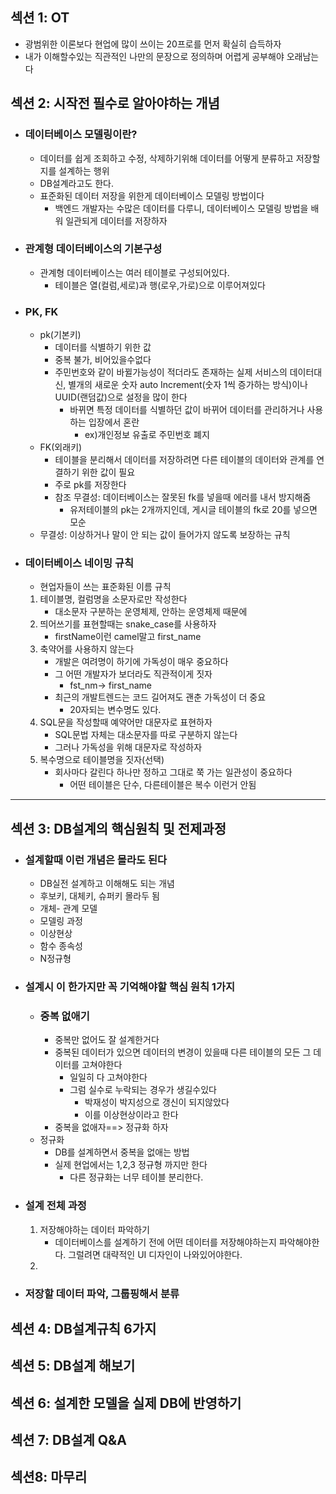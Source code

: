## 섹션 1: OT
- 광범위한 이론보다 현업에 많이 쓰이는 20프로를 먼저 확실히 습득하자
- 내가 이해할수있는 직관적인 나만의 문장으로 정의하며 어렵게 공부해야 오래남는다


## 섹션 2: 시작전 필수로 알아야하는 개념

- ### 데이터베이스 모델링이란?
	- 데이터를 쉽게 조회하고 수정, 삭제하기위해 데이터를 어떻게 분류하고 저장할지를 설계하는 행위
	- DB설계라고도 한다.
	- 표준화된 데이터 저장을 위한게 데이터베이스 모델링 방법이다
		- 백엔드 개발자는 수많은 데이터를 다루니, 데이터베이스 모델링 방법을 배워 일관되게 데이터를 저장하자
- ### 관계형 데이터베이스의 기본구성
	- 관계형 데이터베이스는 여러 테이블로 구성되어있다.
		- 테이블은 열(컬럼,세로)과 행(로우,가로)으로 이루어져있다
- ### PK, FK
	- pk(기본키)
		- 데이터를 식별하기 위한 값
		- 중복 불가, 비어있을수없다
		- 주민번호와 같이 바뀔가능성이 적더라도 존재하는 실제 서비스의 데이터대신, 별개의 새로운 숫자 auto Increment(숫자 1씩 증가하는 방식)이나 UUID(랜덤값)으로 설정을 많이 한다
			- 바뀌면 특정 데이터를 식별하던 값이 바뀌어 데이터를 관리하거나 사용하는 입장에서 혼란
				- ex)개인정보 유출로 주민번호 폐지
	- FK(외래키)
		- 테이블을 분리해서 데이터를 저장하려면 다른 테이블의 데이터와 관계를 연결하기 위한 값이 필요
		- 주로 pk를 저장한다
		- 참조 무결성: 데이터베이스는 잘못된 fk를 넣을때 에러를 내서 방지해줌
			- 유저테이블의 pk는 2개까지인데, 게시글 테이블의 fk로 20를 넣으면 모순
	- 무결성: 이상하거나 말이 안 되는 값이 들어가지 않도록 보장하는 규칙
- ### 데이터베이스 네이밍 규칙
	- 현업자들이 쓰는 표준화된 이름 규칙
	1. 테이블명, 컬럼명을 소문자로만 작성한다
		- 대소문자 구분하는 운영체제, 안하는 운영체제 때문에
	2. 띄어쓰기를 표현할때는 snake_case를 사용하자
		- firstName이런 camel말고 first_name
	3. 축약어를 사용하지 않는다
		- 개발은 여려명이 하기에 가독성이 매우 중요하다
		- 그 어떤 개발자가 보더라도 직관적이게 짓자
			- fst_nm-> first_name
		- 최근의 개발트렌드는 코드 길어져도 괜춘 가독성이 더 중요
			- 20자되는 변수명도 있다.
	4. SQL문을 작성할때 예약어만 대문자로 표현하자
		- SQL문법 자체는 대소문자를 따로 구분하지 않는다
		- 그러나 가독성을 위해 대문자로 작성하자
	5. 복수명으로 테이블명을 짓자(선택)
		- 회사마다 갈린다 하나만 정하고 그대로 쭉 가는 일관성이 중요하다
			- 어떤 테이블은 단수, 다른테이블은 복수 이런거 안됨

---
## 섹션 3: DB설계의 핵심원칙 및 전제과정

- ### 설계할때 이런 개념은 몰라도 된다
	- DB실전 설계하고 이해해도 되는 개념
	- 후보키, 대체키, 슈퍼키 몰라두 됨
	- 개체- 관계 모델
	- 모델링 과정
	- 이상현상
	- 함수 종속성
	- N정규형
- ### 설계시 이 한가지만 꼭 기억해야할 핵심 원칙 1가지
	- ### 중복 없애기
		- 중복만 없어도 잘 설계한거다
		- 중복된 데이터가 있으면 데이터의 변경이 있을때 다른 테이블의 모든 그 데이터를 고쳐야한다
			- 일일히 다 고쳐야한다
			- 그럼 실수로 누락되는 경우가 생길수있다
				- 박재성이 박지성으로 갱신이 되지않았다
				- 이를 이상현상이라고 한다
		- 중복을 없애자==> 정규화 하자
	- 정규화
		- DB를 설계하면서 중복을 없애는 방법
		- 실제 현업에서는 1,2,3 정규형 까지만 한다
			- 다른 정규화는 너무 테이블 분리한다.
- ### 설계 전체 과정
	1. 저장해야하는 데이터 파악하기
		- 데이터베이스를 설계하기 전에 어떤 데이터를 저장해야하는지 파악해야한다. 그럴려면 대략적인 UI 디자인이 나와있어야한다.
	2. 
- ### 저장할 데이터 파악, 그룹핑해서 분류
## 섹션 4: DB설계규칙 6가지

## 섹션 5: DB설계 해보기

## 섹션 6: 설계한 모델을 실제 DB에 반영하기

## 섹션 7: DB설계 Q&A

## 섹션8: 마무리

